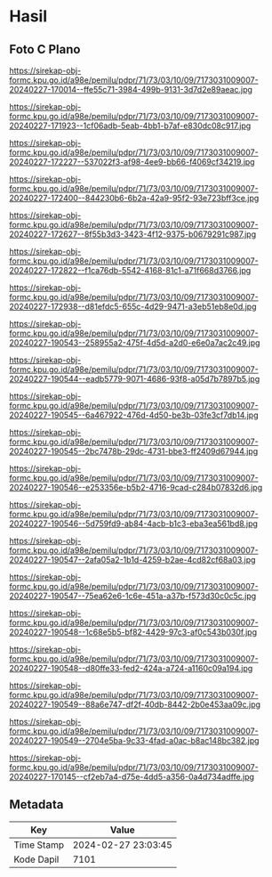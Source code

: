 # Hasil

## Foto C Plano

https://sirekap-obj-formc.kpu.go.id/a98e/pemilu/pdpr/71/73/03/10/09/7173031009007-20240227-170014--ffe55c71-3984-499b-9131-3d7d2e89aeac.jpg

https://sirekap-obj-formc.kpu.go.id/a98e/pemilu/pdpr/71/73/03/10/09/7173031009007-20240227-171923--1cf06adb-5eab-4bb1-b7af-e830dc08c917.jpg

https://sirekap-obj-formc.kpu.go.id/a98e/pemilu/pdpr/71/73/03/10/09/7173031009007-20240227-172227--537022f3-af98-4ee9-bb66-f4069cf34219.jpg

https://sirekap-obj-formc.kpu.go.id/a98e/pemilu/pdpr/71/73/03/10/09/7173031009007-20240227-172400--844230b6-6b2a-42a9-95f2-93e723bff3ce.jpg

https://sirekap-obj-formc.kpu.go.id/a98e/pemilu/pdpr/71/73/03/10/09/7173031009007-20240227-172627--8f55b3d3-3423-4f12-9375-b0679291c987.jpg

https://sirekap-obj-formc.kpu.go.id/a98e/pemilu/pdpr/71/73/03/10/09/7173031009007-20240227-172822--f1ca76db-5542-4168-81c1-a71f668d3766.jpg

https://sirekap-obj-formc.kpu.go.id/a98e/pemilu/pdpr/71/73/03/10/09/7173031009007-20240227-172938--d81efdc5-655c-4d29-9471-a3eb51eb8e0d.jpg

https://sirekap-obj-formc.kpu.go.id/a98e/pemilu/pdpr/71/73/03/10/09/7173031009007-20240227-190543--258955a2-475f-4d5d-a2d0-e6e0a7ac2c49.jpg

https://sirekap-obj-formc.kpu.go.id/a98e/pemilu/pdpr/71/73/03/10/09/7173031009007-20240227-190544--eadb5779-9071-4686-93f8-a05d7b7897b5.jpg

https://sirekap-obj-formc.kpu.go.id/a98e/pemilu/pdpr/71/73/03/10/09/7173031009007-20240227-190545--6a467922-476d-4d50-be3b-03fe3cf7db14.jpg

https://sirekap-obj-formc.kpu.go.id/a98e/pemilu/pdpr/71/73/03/10/09/7173031009007-20240227-190545--2bc7478b-29dc-4731-bbe3-ff2409d67944.jpg

https://sirekap-obj-formc.kpu.go.id/a98e/pemilu/pdpr/71/73/03/10/09/7173031009007-20240227-190546--e253356e-b5b2-4716-9cad-c284b07832d6.jpg

https://sirekap-obj-formc.kpu.go.id/a98e/pemilu/pdpr/71/73/03/10/09/7173031009007-20240227-190546--5d759fd9-ab84-4acb-b1c3-eba3ea561bd8.jpg

https://sirekap-obj-formc.kpu.go.id/a98e/pemilu/pdpr/71/73/03/10/09/7173031009007-20240227-190547--2afa05a2-1b1d-4259-b2ae-4cd82cf68a03.jpg

https://sirekap-obj-formc.kpu.go.id/a98e/pemilu/pdpr/71/73/03/10/09/7173031009007-20240227-190547--75ea62e6-1c6e-451a-a37b-f573d30c0c5c.jpg

https://sirekap-obj-formc.kpu.go.id/a98e/pemilu/pdpr/71/73/03/10/09/7173031009007-20240227-190548--1c68e5b5-bf82-4429-97c3-af0c543b030f.jpg

https://sirekap-obj-formc.kpu.go.id/a98e/pemilu/pdpr/71/73/03/10/09/7173031009007-20240227-190548--d80ffe33-fed2-424a-a724-a1160c09a194.jpg

https://sirekap-obj-formc.kpu.go.id/a98e/pemilu/pdpr/71/73/03/10/09/7173031009007-20240227-190549--88a6e747-df2f-40db-8442-2b0e453aa09c.jpg

https://sirekap-obj-formc.kpu.go.id/a98e/pemilu/pdpr/71/73/03/10/09/7173031009007-20240227-190549--2704e5ba-9c33-4fad-a0ac-b8ac148bc382.jpg

https://sirekap-obj-formc.kpu.go.id/a98e/pemilu/pdpr/71/73/03/10/09/7173031009007-20240227-170145--cf2eb7a4-d75e-4dd5-a356-0a4d734adffe.jpg


## Metadata

| Key        | Value               |
| ---------- | ------------------- |
| Time Stamp | 2024-02-27 23:03:45 |
| Kode Dapil | 7101                |



